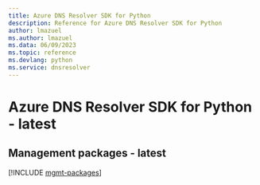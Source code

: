 ```yaml
---
title: Azure DNS Resolver SDK for Python
description: Reference for Azure DNS Resolver SDK for Python
author: lmazuel
ms.author: lmazuel
ms.data: 06/09/2023
ms.topic: reference
ms.devlang: python
ms.service: dnsresolver
---
```

# Azure DNS Resolver SDK for Python - latest

## Management packages - latest
[!INCLUDE [mgmt-packages](dns-resolver-mgmt-index.md)]